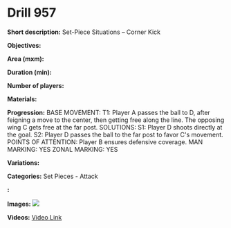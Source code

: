 # Drill 957

**Short description:**
Set-Piece Situations – Corner Kick

**Objectives:**


**Area (mxm):**


**Duration (min):**


**Number of players:**


**Materials:**


**Progression:**
BASE MOVEMENT: T1: Player A passes the ball to D, after feigning a move to the center, then getting free along the line. The opposing wing C gets free at the far post. SOLUTIONS: S1: Player D shoots directly at the goal. S2: Player D passes the ball to the far post to favor C's movement. POINTS OF ATTENTION: Player B ensures defensive coverage. MAN MARKING: YES ZONAL MARKING: YES

**Variations:**


**Categories:**
Set Pieces - Attack

**:**


**Images:**
![](https://www.coachingfutsal.com/\images\3722bc9816b296204f4fbaf6e68ea9f1b23d544a95bb7db3617a0c0ae2b5d5fd4a952825064cad296599dc2b630c0bc486adfd7e7a12d8864cd8b0645df1400650e411f9e2b73.jpg)

**Videos:**
[Video Link](https://www.youtube.com/embed/i1uMprDBC54)

